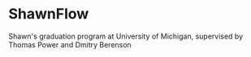 # ShawnFlow
Shawn's graduation program at University of Michigan, supervised by Thomas Power and Dmitry Berenson
